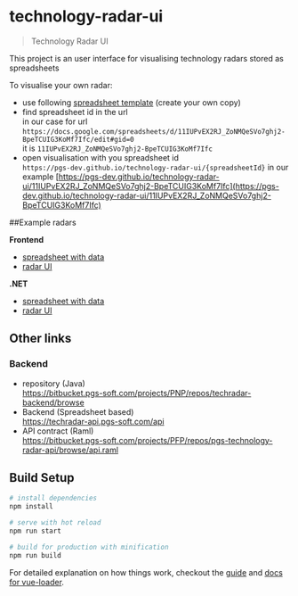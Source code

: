 # technology-radar-ui

> Technology Radar UI

This project is an user interface for visualising technology radars stored as spreadsheets

To visualise your own radar:  
- use following [spreadsheet template](https://docs.google.com/spreadsheets/d/11IUPvEX2RJ_ZoNMQeSVo7ghj2-BpeTCUIG3KoMf7Ifc/edit#gid=0) (create your own copy)
- find spreadsheet id in the url  
in our case for url `https://docs.google.com/spreadsheets/d/11IUPvEX2RJ_ZoNMQeSVo7ghj2-BpeTCUIG3KoMf7Ifc/edit#gid=0`  
it is `11IUPvEX2RJ_ZoNMQeSVo7ghj2-BpeTCUIG3KoMf7Ifc`
- open visualisation with you spreadsheet id  
  `https://pgs-dev.github.io/technology-radar-ui/{spreadsheetId}`
  in our example [https://pgs-dev.github.io/technology-radar-ui/11IUPvEX2RJ_ZoNMQeSVo7ghj2-BpeTCUIG3KoMf7Ifc](https://pgs-dev.github.io/technology-radar-ui/11IUPvEX2RJ_ZoNMQeSVo7ghj2-BpeTCUIG3KoMf7Ifc)

##Example radars  

**Frontend**  
- [spreadsheet with data](https://docs.google.com/spreadsheets/d/11IUPvEX2RJ_ZoNMQeSVo7ghj2-BpeTCUIG3KoMf7Ifc/edit#gid=0)
- [radar UI](https://pgs-dev.github.io/technology-radar-ui/11IUPvEX2RJ_ZoNMQeSVo7ghj2-BpeTCUIG3KoMf7Ifc)

**.NET**  
- [spreadsheet with data](https://docs.google.com/spreadsheets/d/18Wg-5N7qOnEr1sbSx2f_Yh90kTYNAxnpW7ZHE_9orQg/edit#gid=0)
- [radar UI](https://pgs-dev.github.io/technology-radar-ui/18Wg-5N7qOnEr1sbSx2f_Yh90kTYNAxnpW7ZHE_9orQg)


## Other links

### Backend
- repository (Java)   
https://bitbucket.pgs-soft.com/projects/PNP/repos/techradar-backend/browse  
- Backend (Spreadsheet based)   
https://techradar-api.pgs-soft.com/api
- API contract (Raml)  
https://bitbucket.pgs-soft.com/projects/PFP/repos/pgs-technology-radar-api/browse/api.raml  

## Build Setup

``` bash
# install dependencies
npm install

# serve with hot reload
npm run start

# build for production with minification
npm run build

```

For detailed explanation on how things work, checkout the [guide](http://vuejs-templates.github.io/webpack/) and [docs for vue-loader](http://vuejs.github.io/vue-loader).
